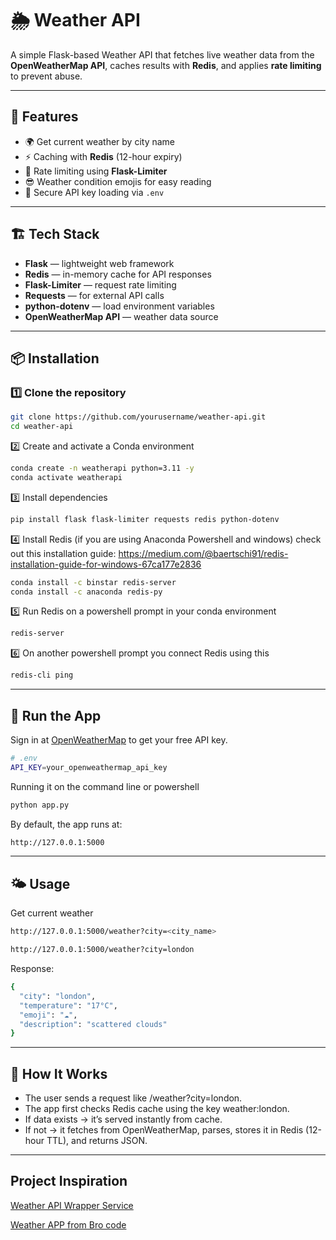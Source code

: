 # 🌦 Weather API

A simple Flask-based Weather API that fetches live weather data from the **OpenWeatherMap API**, caches results with **Redis**, and applies **rate limiting** to prevent abuse.

---

## 🧰 Features

- 🌍 Get current weather by city name
- ⚡ Caching with **Redis** (12-hour expiry)
- 🚦 Rate limiting using **Flask-Limiter**
- 😎 Weather condition emojis for easy reading
- 🔐 Secure API key loading via `.env`

---

## 🏗️ Tech Stack

- **Flask** — lightweight web framework
- **Redis** — in-memory cache for API responses
- **Flask-Limiter** — request rate limiting
- **Requests** — for external API calls
- **python-dotenv** — load environment variables
- **OpenWeatherMap API** — weather data source

---

## 📦 Installation

### 1️⃣ Clone the repository

```bash
git clone https://github.com/yourusername/weather-api.git
cd weather-api
```

2️⃣ Create and activate a Conda environment

```bash
conda create -n weatherapi python=3.11 -y
conda activate weatherapi
```

3️⃣ Install dependencies

```bash
pip install flask flask-limiter requests redis python-dotenv
```

4️⃣ Install Redis (if you are using Anaconda Powershell and windows)
check out this installation guide:
https://medium.com/@baertschi91/redis-installation-guide-for-windows-67ca177e2836

```bash
conda install -c binstar redis-server
conda install -c anaconda redis-py
```

5️⃣ Run Redis on a powershell prompt in your conda environment

```bash
redis-server
```

6️⃣ On another powershell prompt you connect Redis using this

```bash
redis-cli ping
```

---

## 🚀 Run the App

Sign in at [OpenWeatherMap](https://openweathermap.org/) to get your free API key.

```bash
# .env
API_KEY=your_openweathermap_api_key
```

Running it on the command line or powershell

```bash
python app.py
```

By default, the app runs at:

```bash
http://127.0.0.1:5000
```

---

## 🌤 Usage

Get current weather
```bash
http://127.0.0.1:5000/weather?city=<city_name>
```
```bash
http://127.0.0.1:5000/weather?city=london
```
Response:

```bash
{
  "city": "london",
  "temperature": "17°C",
  "emoji": "☁",
  "description": "scattered clouds"
}
```

---

## 🧠 How It Works

- The user sends a request like /weather?city=london.
- The app first checks Redis cache using the key weather:london.
- If data exists → it’s served instantly from cache.
- If not → it fetches from OpenWeatherMap, parses, stores it in Redis (12-hour TTL), and returns JSON.

---

## Project Inspiration

[Weather API Wrapper Service](https://roadmap.sh/projects/weather-api-wrapper-service)

[Weather APP from Bro code](https://youtu.be/Q4377DH5Jso)
